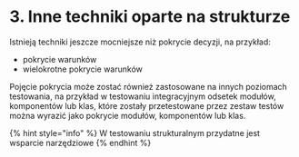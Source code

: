 # 3.	Inne techniki oparte na strukturze

Istnieją techniki jeszcze mocniejsze niż pokrycie decyzji, na przykład: 

* pokrycie warunków 
* wielokrotne pokrycie warunków

Pojęcie pokrycia może zostać również zastosowane na innych poziomach testowania, na przykład w testowaniu integracyjnym odsetek modułów, komponentów lub klas, które zostały przetestowane przez zestaw testów można wyrazić jako pokrycie modułów, komponentów lub klas.

{% hint style="info" %}
W testowaniu strukturalnym przydatne jest wsparcie narzędziowe
{% endhint %}



